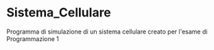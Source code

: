 # Sistema_Cellulare
Programma di simulazione di un sistema cellulare creato per l'esame di Programmazione 1
